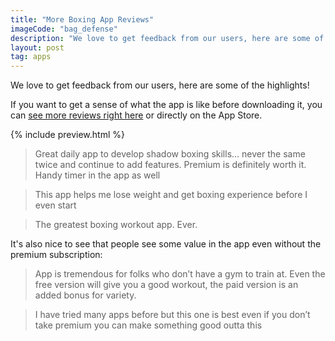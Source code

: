 ```yaml
---
title: "More Boxing App Reviews"
imageCode: "bag_defense"
description: "We love to get feedback from our users, here are some of the highlights!"
layout: post
tag: apps
---
```


We love to get feedback from our users, here are some of the highlights!

If you want to get a sense of what the app is like before downloading it, you can [see more reviews right here](/reviews/) or directly on the App Store.

{% include preview.html %}

> Great daily app to develop shadow boxing skills… never the same twice and continue to add features. Premium is definitely worth it. Handy timer in the app as well

> This app helps me lose weight and get boxing experience before I even start

> The greatest boxing workout app. Ever.

It's also nice to see that people see some value in the app even without the premium subscription:

> App is tremendous for folks who don’t have a gym to train at. Even the free version will give you a good workout, the paid version is an added bonus for variety.

> I have tried many apps before but this one is best even if you don’t take premium you can make something good outta this